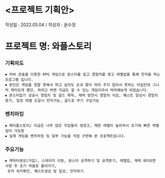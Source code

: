# <프로젝트 기획안>

작성일 : 2022.05.04 / 작성자 : 윤수정


# 프로젝트 명: 와플스토리


### 기획의도
	⦁ 자바 콘솔을 이용한 RPG 게임으로 몬스터를 잡고 경험치를 쌓고 레벨업을 통해 전직을 하는 프로그램 입니다.
	⦁ 본인은 게임을 정말 못해서 하고 싶어도 손과 몸이 따라 주지 않아서 못하는 타입인데 그나마 재미있게 했던, 하려고 하면 지금도 할 수 있는 게임이라서 따라해보게 되었습니다.
	⦁ 몬스터잡기 성공시 경험치 및 골드 획득, 체력 방전시 경험치 삭감, 퀘스트 달성시 경험치 증가, 일정 레벨 도달시 전직가능, 골드로 무기 구입가능

### 벤치마킹
	⦁ 메이플스토리/ 지금은 너무 많은 직업들이 생겼고, 제한 레벨이 높아져서 초기에 빠른 레벨업이 가능함
	⦁ 실제 게임을 벤치마킹 및 일부 기능을 직접 구현해 본 프로젝트입니다.
	
### 주요기능
	⦁ 캐릭터생성(가입), 스테이지 이동, 몬스터 공격하기 및 공격받기, 레벨업, 체력 0이되면 사망 후 초기 마을로 돌아가기,
	 유저 위치확인, 퀘스트생성 및 달성, 전직하기
	
	

	
